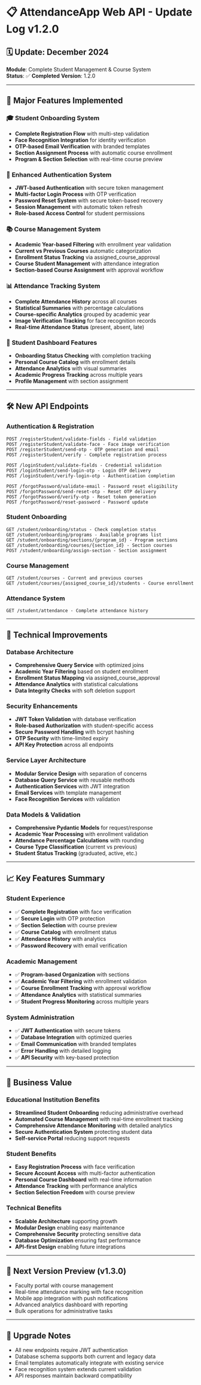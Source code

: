 # 📋 AttendanceApp Web API - Update Log v1.2.0

## 🗓️ Update: December 2024
**Module**: Complete Student Management & Course System  
**Status**: ✅ **Completed**
**Version**: 1.2.0

---

## 🚀 Major Features Implemented

### 🎓 **Student Onboarding System**
- **Complete Registration Flow** with multi-step validation
- **Face Recognition Integration** for identity verification
- **OTP-based Email Verification** with branded templates
- **Section Assignment Process** with automatic course enrollment
- **Program & Section Selection** with real-time course preview

### 🔐 **Enhanced Authentication System**
- **JWT-based Authentication** with secure token management
- **Multi-factor Login Process** with OTP verification
- **Password Reset System** with secure token-based recovery
- **Session Management** with automatic token refresh
- **Role-based Access Control** for student permissions

### 📚 **Course Management System**
- **Academic Year-based Filtering** with enrollment year validation
- **Current vs Previous Courses** automatic categorization
- **Enrollment Status Tracking** via assigned_course_approval
- **Course Student Management** with attendance integration
- **Section-based Course Assignment** with approval workflow

### 📊 **Attendance Tracking System**
- **Complete Attendance History** across all courses
- **Statistical Summaries** with percentage calculations
- **Course-specific Analytics** grouped by academic year
- **Image Verification Tracking** for face recognition records
- **Real-time Attendance Status** (present, absent, late)

### 🎯 **Student Dashboard Features**
- **Onboarding Status Checking** with completion tracking
- **Personal Course Catalog** with enrollment details
- **Attendance Analytics** with visual summaries
- **Academic Progress Tracking** across multiple years
- **Profile Management** with section assignment

---

## 🛠️ **New API Endpoints**

### **Authentication & Registration**
```
POST /registerStudent/validate-fields - Field validation
POST /registerStudent/validate-face - Face image verification
POST /registerStudent/send-otp - OTP generation and email
POST /registerStudent/verify - Complete registration process

POST /loginStudent/validate-fields - Credential validation
POST /loginStudent/send-login-otp - Login OTP delivery
POST /loginStudent/verify-login-otp - Authentication completion

POST /forgotPassword/validate-email - Password reset eligibility
POST /forgotPassword/send-reset-otp - Reset OTP delivery
POST /forgotPassword/verify-otp - Reset token generation
POST /forgotPassword/reset-password - Password update
```

### **Student Onboarding**
```
GET /student/onboarding/status - Check completion status
GET /student/onboarding/programs - Available programs list
GET /student/onboarding/sections/{program_id} - Program sections
GET /student/onboarding/courses/{section_id} - Section courses
POST /student/onboarding/assign-section - Section assignment
```

### **Course Management**
```
GET /student/courses - Current and previous courses
GET /student/courses/{assigned_course_id}/students - Course enrollment
```

### **Attendance System**
```
GET /student/attendance - Complete attendance history
```

---

## 🔧 **Technical Improvements**

### **Database Architecture**
- **Comprehensive Query Service** with optimized joins
- **Academic Year Filtering** based on student enrollment
- **Enrollment Status Mapping** via assigned_course_approval
- **Attendance Analytics** with statistical calculations
- **Data Integrity Checks** with soft deletion support

### **Security Enhancements**
- **JWT Token Validation** with database verification
- **Role-based Authorization** with student-specific access
- **Secure Password Handling** with bcrypt hashing
- **OTP Security** with time-limited expiry
- **API Key Protection** across all endpoints

### **Service Layer Architecture**
- **Modular Service Design** with separation of concerns
- **Database Query Service** with reusable methods
- **Authentication Services** with JWT integration
- **Email Services** with template management
- **Face Recognition Services** with validation

### **Data Models & Validation**
- **Comprehensive Pydantic Models** for request/response
- **Academic Year Processing** with enrollment validation
- **Attendance Percentage Calculations** with rounding
- **Course Type Classification** (current vs previous)
- **Student Status Tracking** (graduated, active, etc.)

---

## 📈 **Key Features Summary**

### **Student Experience**
- ✅ **Complete Registration** with face verification
- ✅ **Secure Login** with OTP protection
- ✅ **Section Selection** with course preview
- ✅ **Course Catalog** with enrollment status
- ✅ **Attendance History** with analytics
- ✅ **Password Recovery** with email verification

### **Academic Management**
- ✅ **Program-based Organization** with sections
- ✅ **Academic Year Filtering** with enrollment validation
- ✅ **Course Enrollment Tracking** with approval workflow
- ✅ **Attendance Analytics** with statistical summaries
- ✅ **Student Progress Monitoring** across multiple years

### **System Administration**
- ✅ **JWT Authentication** with secure tokens
- ✅ **Database Integration** with optimized queries
- ✅ **Email Communication** with branded templates
- ✅ **Error Handling** with detailed logging
- ✅ **API Security** with key-based protection

---

## 🎯 **Business Value**

### **Educational Institution Benefits**
- **Streamlined Student Onboarding** reducing administrative overhead
- **Automated Course Management** with real-time enrollment tracking
- **Comprehensive Attendance Monitoring** with detailed analytics
- **Secure Authentication System** protecting student data
- **Self-service Portal** reducing support requests

### **Student Benefits**
- **Easy Registration Process** with face verification
- **Secure Account Access** with multi-factor authentication
- **Personal Course Dashboard** with real-time information
- **Attendance Tracking** with performance analytics
- **Section Selection Freedom** with course preview

### **Technical Benefits**
- **Scalable Architecture** supporting growth
- **Modular Design** enabling easy maintenance
- **Comprehensive Security** protecting sensitive data
- **Database Optimization** ensuring fast performance
- **API-first Design** enabling future integrations

---

## 🔮 **Next Version Preview (v1.3.0)**
- Faculty portal with course management
- Real-time attendance marking with face recognition
- Mobile app integration with push notifications
- Advanced analytics dashboard with reporting
- Bulk operations for administrative tasks

---

## 🔄 **Upgrade Notes**
- All new endpoints require JWT authentication
- Database schema supports both current and legacy data
- Email templates automatically integrate with existing service
- Face recognition system extends current validation
- API responses maintain backward compatibility
